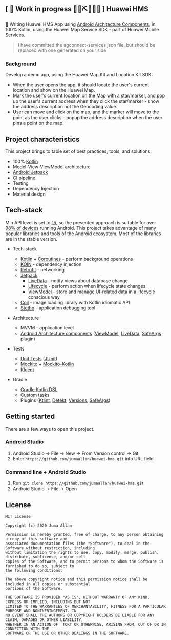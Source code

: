 ## \[ 🚧 Work in progress 👷‍♀️⛏👷🔧️🚧 \] Huawei HMS  


👀  Writing Huawei HMS App using [Android Architecture Components](https://developer.android.com/topic/libraries/architecture/), in 100% Kotlin, using the Huawei Map Service SDK - part of Huawei Mobile Services. 

> I have committed the agconnect-services json file, but should be replaced with one generated on your side


### Background

Develop a demo app, using the Huawei Map Kit and Location Kit SDK:

* When the user opens the app, it should locate the user's current location and show on the Huawei Map.
* Mark the user's current location on the Map with a star/marker, and pop up the user's current address when they click the star/marker - show the address description not the Geocoding value. 
* User can move and click on the map, and the marker will move to the point as the user clicks - popup the address description when the user pins a point on the map.

## Project characteristics

This project brings to table set of best practices, tools, and solutions:

* 100% [Kotlin](https://kotlinlang.org/)
*  Model-View-ViewModel architecture
* [Android Jetpack](https://developer.android.com/jetpack)
* [CI pipeline](https://circleci.com/)
* Testing
* Dependency Injection
* Material design

## Tech-stack

Min API level is set to [`19`](https://android-arsenal.com/api?level=19), so the presented approach is suitable for over
[98% of devices](https://developer.android.com/about/dashboards) running Android. This project takes advantage of many
popular libraries and tools of the Android ecosystem. Most of the libraries are in the stable version.

* Tech-stack
    * [Kotlin](https://kotlinlang.org/) + [Coroutines](https://kotlinlang.org/docs/reference/coroutines-overview.html) - perform background operations
    * [KOIN](https://insert-koin.io/) - dependency injection
    * [Retrofit](https://square.github.io/retrofit/) - networking
    * [Jetpack](https://developer.android.com/jetpack)
        * [LiveData](https://developer.android.com/topic/libraries/architecture/livedata) - notify views about database change
        * [Lifecycle](https://developer.android.com/topic/libraries/architecture/lifecycle) - perform action when lifecycle state changes
        * [ViewModel](https://developer.android.com/topic/libraries/architecture/viewmodel) - store and manage UI-related data in a lifecycle conscious way
    * [Coil](https://github.com/coil-kt/coil) - image loading library with Kotlin idiomatic API
    * [Stetho](http://facebook.github.io/stetho/) - application debugging tool

* Architecture
    * MVVM - application level
    * [Android Architecture components](https://developer.android.com/topic/libraries/architecture) ([ViewModel](https://developer.android.com/topic/libraries/architecture/viewmodel), [LiveData](https://developer.android.com/topic/libraries/architecture/livedata), [SafeArgs](https://developer.android.com/guide/navigation/navigation-pass-data#Safe-args) plugin)
* Tests
    * [Unit Tests](https://en.wikipedia.org/wiki/Unit_testing) ([JUnit](https://junit.org/junit4/))
    * [Mockito](https://github.com/mockito/mockito) + [Mockito-Kotlin](https://github.com/nhaarman/mockito-kotlin)
    * [Kluent](https://github.com/MarkusAmshove/Kluent)
* Gradle
    * [Gradle Kotlin DSL](https://docs.gradle.org/current/userguide/kotlin_dsl.html)
    * Custom tasks
    * Plugins ([Ktlint](https://github.com/JLLeitschuh/ktlint-gradle), [Detekt](https://github.com/arturbosch/detekt#with-gradle), [Versions](https://github.com/ben-manes/gradle-versions-plugin), [SafeArgs](https://developer.android.com/guide/navigation/navigation-pass-data#Safe-args))


## Getting started

There are a few ways to open this project.

### Android Studio

1. Android Studio -> File -> New -> From Version control -> Git
2. Enter `https://github.com/jumaallan/huawei-hms.git` into URL field

### Command line + Android Studio

1. Run `git clone https://github.com/jumaallan/huawei-hms.git`
2. Android Studio -> File -> Open

## License
```
MIT License

Copyright (c) 2020 Juma Allan

Permission is hereby granted, free of charge, to any person obtaining a copy of this software and 
associated documentation files (the "Software"), to deal in the Software without restriction, including 
without limitation the rights to use, copy, modify, merge, publish, distribute, sublicense, and/or sell 
copies of the Software, and to permit persons to whom the Software is furnished to do so, subject to 
the following conditions:

The above copyright notice and this permission notice shall be included in all copies or substantial 
portions of the Software.

THE SOFTWARE IS PROVIDED "AS IS", WITHOUT WARRANTY OF ANY KIND, EXPRESS OR IMPLIED, INCLUDING BUT NOT 
LIMITED TO THE WARRANTIES OF MERCHANTABILITY, FITNESS FOR A PARTICULAR PURPOSE AND NONINFRINGEMENT. IN 
NO EVENT SHALL THE AUTHORS OR COPYRIGHT HOLDERS BE LIABLE FOR ANY CLAIM, DAMAGES OR OTHER LIABILITY, 
WHETHER IN AN ACTION OF  TORT OR OTHERWISE, ARISING FROM, OUT OF OR IN CONNECTION WITH THE 
SOFTWARE OR THE USE OR OTHER DEALINGS IN THE SOFTWARE.
```